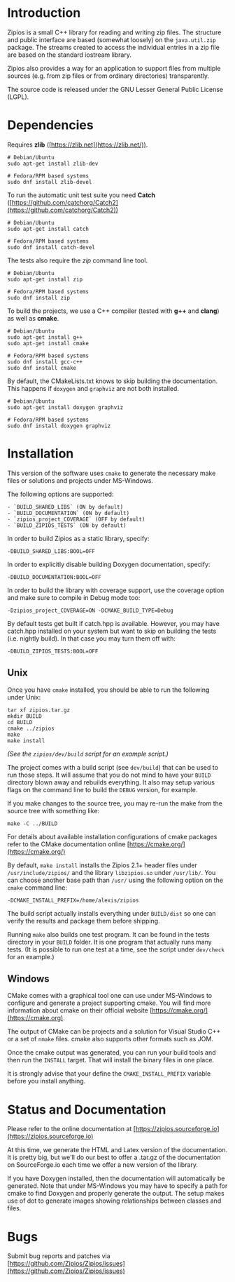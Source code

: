 # Introduction

Zipios is a small C++ library for reading and writing zip files. The
structure and public interface are based (somewhat loosely) on the
`java.util.zip` package. The streams created to access the individual
entries in a zip file are based on the standard iostream library.

Zipios also provides a way for an application to support files from
multiple sources (e.g. from zip files or from ordinary directories)
transparently.

The source code is released under the GNU Lesser General Public
License (LGPL).


# Dependencies

Requires **zlib** ([https://zlib.net](https://zlib.net/)).

    # Debian/Ubuntu
    sudo apt-get install zlib-dev

    # Fedora/RPM based systems
    sudo dnf install zlib-devel

To run the automatic unit test suite you need **Catch**
([https://github.com/catchorg/Catch2](https://github.com/catchorg/Catch2))

    # Debian/Ubuntu
    sudo apt-get install catch

    # Fedora/RPM based systems
    sudo dnf install catch-devel

The tests also require the *zip* command line tool.

    # Debian/Ubuntu
    sudo apt-get install zip

    # Fedora/RPM based systems
    sudo dnf install zip

To build the projects, we use a C++ compiler (tested with **g++** and
**clang**) as well as **cmake**.

    # Debian/Ubuntu
    sudo apt-get install g++
    sudo apt-get install cmake

    # Fedora/RPM based systems
    sudo dnf install gcc-c++
    sudo dnf install cmake

By default, the CMakeLists.txt knows to skip building the documentation.
This happens if `doxygen` and `graphviz` are not both installed.

    # Debian/Ubuntu
    sudo apt-get install doxygen graphviz

    # Fedora/RPM based systems
    sudo dnf install doxygen graphviz


# Installation

This version of the software uses `cmake` to generate the necessary make
files or solutions and projects under MS-Windows.

The following options are supported:

    - `BUILD_SHARED_LIBS` (ON by default)
    - `BUILD_DOCUMENTATION` (ON by default)
    - `zipios_project_COVERAGE` (OFF by default)
    - `BUILD_ZIPIOS_TESTS` (ON by default)

In order to build Zipios as a static library, specify:

    -DBUILD_SHARED_LIBS:BOOL=OFF

In order to explicitly disable building Doxygen documentation, specify:

    -DBUILD_DOCUMENTATION:BOOL=OFF

In order to build the library with coverage support, use the coverage
option and make sure to compile in Debug mode too:

    -Dzipios_project_COVERAGE=ON -DCMAKE_BUILD_TYPE=Debug

By default tests get built if catch.hpp is available. However, you may
have catch.hpp installed on your system but want to skip on building
the tests (i.e. nightly build). In that case you may turn them off with:

    -DBUILD_ZIPIOS_TESTS:BOOL=OFF


## Unix

Once you have `cmake` installed, you should be able to run the following
under Unix:

    tar xf zipios.tar.gz
    mkdir BUILD
    cd BUILD
    cmake ../zipios
    make
    make install

_(See the `zipios/dev/build` script for an example script.)_

The project comes with a build script (see `dev/build`) that can be used
to run those steps. It will assume that you do not mind to have your `BUILD`
directory blown away and rebuilds everything. It also may setup various
flags on the command line to build the `DEBUG` version, for example.

If you make changes to the source tree, you may re-run the make from the
source tree with something like:

    make -C ../BUILD

For details about available installation configurations of cmake packages
refer to the CMake documentation online
[https://cmake.org/](https://cmake.org/)

By default, `make install` installs the Zipios 2.1+ header files under
`/usr/include/zipios/` and the library `libzipios.so` under `/usr/lib/`.
You can choose another base path than `/usr/` using the following option
on the `cmake` command line:

    -DCMAKE_INSTALL_PREFIX=/home/alexis/zipios

The build script actually installs everything under `BUILD/dist` so one
can verify the results and package them before shipping.

Running `make` also builds one test program. It can be found in the tests
directory in your `BUILD` folder. It is one program that actually runs
many tests. (It is possible to run one test at a time, see the script
under `dev/check` for an example.)


## Windows

CMake comes with a graphical tool one can use under MS-Windows to
configure and generate a project supporting cmake. You will find more
information about cmake on their official website
[https://cmake.org/](https://cmake.org).

The output of CMake can be projects and a solution for Visual Studio C++
or a set of `nmake` files. cmake also supports other formats such as JOM.

Once the cmake output was generated, you can run your build tools and
then run the `INSTALL` target. That will install the binary files in
one place.

It is strongly advise that your define the `CMAKE_INSTALL_PREFIX`
variable before you install anything.


# Status and Documentation

Please refer to the online documentation at
[https://zipios.sourceforge.io](https://zipios.sourceforge.io)

At this time, we generate the HTML and Latex version of the documentation.
It is pretty big, but we'll do our best to offer a .tar.gz of the
documentation on SourceForge.io each time we offer a new version of
the library.

If you have Doxygen installed, then the documentation will automatically
be generated. Note that under MS-Windows you may have to specify a
path for cmake to find Doxygen and properly generate the output. The
setup makes use of dot to generate images showing relationships between
classes and files.


# Bugs

Submit bug reports and patches via
[https://github.com/Zipios/Zipios/issues](https://github.com/Zipios/Zipios/issues)
